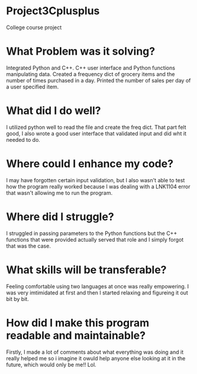 # Project3Cplusplus
College course project 

# What Problem was it solving?
Integrated Python and C++. C++ user interface and Python functions manipulating data.
Created a frequency dict of grocery items and the number of times purchased in a day.
Printed the number of sales per day of a user specified item.

# What did I do well?
I utilized python well to read the file and create the freq dict. That part felt good, I also wrote a good user interface that validated input and did wht it needed to do.

# Where could I enhance my code?
I may have forgotten certain input validation, but I also wasn't able to test how the program really worked because I was dealing with a LNK1104 error that wasn't allowing me to run the program.

# Where did I struggle?
I struggled in passing parameters to the Python functions but the C++ functions that were provided actually served that role and I simply forgot that was the case.

# What skills will be transferable?
Feeling comfortable using two languages at once was really empowering. I was very imtimidated at first and then I started relaxing and figureing it out bit by bit. 

# How did I make this program readable and maintainable?
Firstly, I made a lot of comments about what everything was doing and it really helped me so i imagine it owuld help anyone else looking at it in the future, which would only be me!! Lol.
